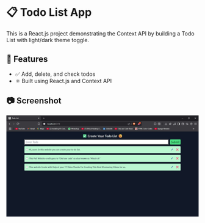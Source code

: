 # 📋 Todo List App

This is a React.js project demonstrating the Context API by building a Todo List with light/dark theme toggle.

## 🚀 Features

- ✅ Add, delete, and check todos
- ⚛️ Built using React.js and Context API

## 📷 Screenshot

![App Screenshot](./public/screenshots/Screenshot.jpg)
